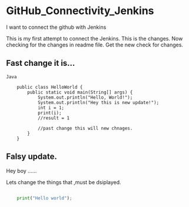 # GitHub_Connectivity_Jenkins
I want to connect the github with Jenkins

This is my first attempt to connect the Jenkins.
This is the changes.
Now checking for the changes in readme file.
Get the new check for changes.

## Fast change it is...
```
Java

    public class HelloWorld {
        public static void main(String[] args) {
            System.out.println("Hello, World!");
            System.out.println("Hey this is new update!");
            int i = 1;
            print(i);
            //result = 1

            //past change this will new chnages.
        }
    }
```
## Falsy update. 

Hey boy ......

Lets change the things that ,must be dsiplayed.
```python

    print("Hello world");
```